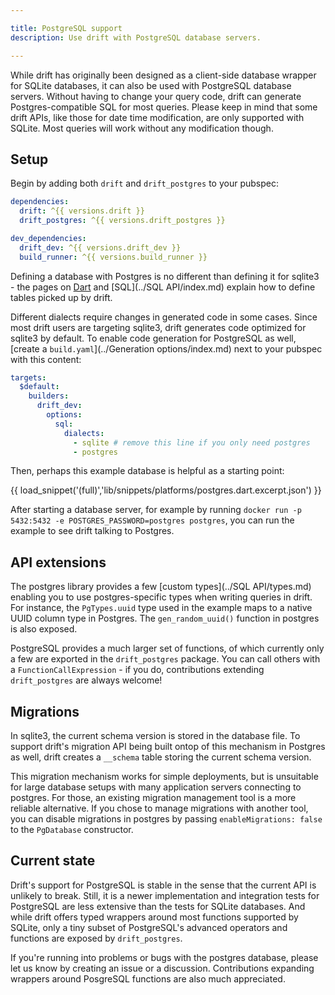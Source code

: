 ```yaml
---

title: PostgreSQL support
description: Use drift with PostgreSQL database servers.

---
```


While drift has originally been designed as a client-side database wrapper for SQLite databases, it can also be used
with PostgreSQL database servers.
Without having to change your query code, drift can generate Postgres-compatible SQL for most queries.
Please keep in mind that some drift APIs, like those for date time modification, are only supported with SQLite.
Most queries will work without any modification though.

## Setup

Begin by adding both `drift` and `drift_postgres` to your pubspec:



```yaml
dependencies:
  drift: ^{{ versions.drift }}
  drift_postgres: ^{{ versions.drift_postgres }}

dev_dependencies:
  drift_dev: ^{{ versions.drift_dev }}
  build_runner: ^{{ versions.build_runner }}
```

Defining a database with Postgres is no different than defining it for sqlite3 - the
pages on [Dart](../setup.md) and [SQL](../SQL API/index.md)
explain how to define tables picked up by drift.

Different dialects require changes in generated code in some cases. Since most drift users are
targeting sqlite3, drift generates code optimized for sqlite3 by default. To enable code generation
for PostgreSQL as well, [create a `build.yaml`](../Generation options/index.md) next to your pubspec with this content:

```yaml
targets:
  $default:
    builders:
      drift_dev:
        options:
          sql:
            dialects:
              - sqlite # remove this line if you only need postgres
              - postgres
```



Then, perhaps this example database is helpful as a starting point:

{{ load_snippet('(full)','lib/snippets/platforms/postgres.dart.excerpt.json') }}

After starting a database server, for example by running `docker run -p 5432:5432 -e POSTGRES_PASSWORD=postgres postgres`,
you can run the example to see drift talking to Postgres.

## API extensions

The postgres library provides a few [custom types](../SQL API/types.md) enabling you to use
postgres-specific types when writing queries in drift.
For instance, the `PgTypes.uuid` type used in the example maps to a native UUID column type in Postgres. The
`gen_random_uuid()` function in postgres is also exposed.

PostgreSQL provides a much larger set of functions, of which currently only a few are exported in the
`drift_postgres` package. You can call others with a `FunctionCallExpression` - if you do, contributions extending
`drift_postgres` are always welcome!

## Migrations

In sqlite3, the current schema version is stored in the database file. To support drift's migration API
being built ontop of this mechanism in Postgres as well, drift creates a `__schema` table storing
the current schema version.

This migration mechanism works for simple deployments, but is unsuitable for large database setups
with many application servers connecting to postgres. For those, an existing migration management
tool is a more reliable alternative. If you chose to manage migrations with another tool, you can
disable migrations in postgres by passing `enableMigrations: false` to the `PgDatabase` constructor.

## Current state

Drift's support for PostgreSQL is stable in the sense that the current API is unlikely to break.
Still, it is a newer implementation and integration tests for PostgreSQL are less extensive than
the tests for SQLite databases. And while drift offers typed wrappers around most functions supported
by SQLite, only a tiny subset of PostgreSQL's advanced operators and functions are exposed by
`drift_postgres`.

If you're running into problems or bugs with the postgres database, please let us know by creating an issue
or a discussion.
Contributions expanding wrappers around PosgreSQL functions are also much appreciated.
